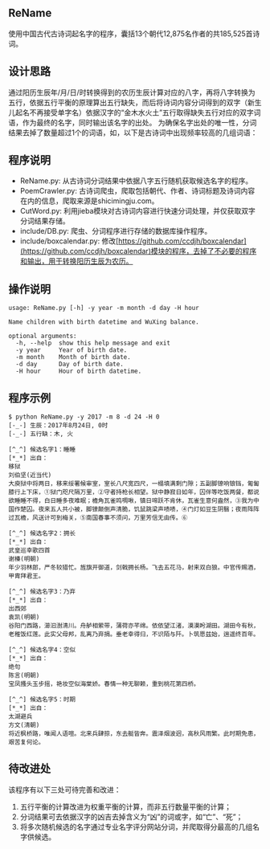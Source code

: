 ## ReName
使用中国古代古诗词起名字的程序，囊括13个朝代12,875名作者的共185,525首诗词。

## 设计思路
通过阳历生辰年/月/日/时转换得到的农历生辰计算对应的八字，再将八字转换为五行，依据五行平衡的原理算出五行缺失，而后将诗词内容分词得到的双字（新生
儿起名不再接受单字名）依据汉字的“金木水火土”五行取得缺失五行对应的双字词语，作为最终的名字，同时输出该名字的出处。
为确保名字出处的唯一性，分词结果去掉了数量超过1个的词语，如，以下是古诗词中出现频率较高的几组词语：


## 程序说明
* ReName.py: 从古诗词分词结果中依据八字五行随机获取候选名字的程序。
* PoemCrawler.py: 古诗词爬虫，爬取包括朝代、作者、诗词标题及诗词内容在内的信息，爬取来源是shicimingju.com。
* CutWord.py: 利用jieba模块对古诗词内容进行快速分词处理，并仅获取双字分词结果存储。
* include/DB.py: 爬虫、分词程序进行存储的数据库操作程序。
* include/boxcalendar.py: 修改[https://github.com/ccdjh/boxcalendar](https://github.com/ccdjh/boxcalendar)模块的程序，去掉了不必要的程序和输出，用于转换阳历生辰为农历。

## 操作说明
```
usage: ReName.py [-h] -y year -m month -d day -H hour

Name children with birth datetime and WuXing balance.

optional arguments:
  -h, --help  show this help message and exit
  -y year     Year of birth date.
  -m month    Month of birth date.
  -d day      Day of birth date.
  -H hour     Hour of birth datetime.
```

## 程序示例
```
$ python ReName.py -y 2017 -m 8 -d 24 -H 0
[-_-] 生辰：2017年8月24日, 0时
[-_-] 五行缺：木, 火

[^_^] 候选名字1：睡睡
[*_*] 出自：
移狱
刘伯坚(近当代)
大庾狱中将两日，移来绥署候审室，室长八尺宽四尺，一榻填满剩门隙；五副脚镣响锒铛，匍匐膝行上下床，①狱门咫尺隔万里，②守者持枪长相望。狱中静寂日如年，囚伴等吃饭两餐，都说欲睡睡不得，白日睡多夜难眠；檐角瓦雀鸣啁啾，镇日啼跃不肯休，瓦雀生意何盎然，③我为中国作楚囚。夜来五人共小被，脚镣颠倒声清脆，饥鼠跳梁声啧啧，④门灯如豆生阴翳；夜雨阵阵过瓦檐，风送计可到梅关，⑤南国春事不须问，万里芳信无由传。⑥

[^_^] 候选名字2：拥长
[*_*] 出自：
武皇巡幸歌四首
谢榛(明朝)
年少羽林郎，严冬较猎忙。旌旗开御道，剑戟拥长杨。飞去五花马，射来双白狼。中官传赐酒，甲胄拜君王。

[^_^] 候选名字3：乃弃
[*_*] 出自：
出西郊
袁凯(明朝)
谷阳门西路，瀄汩澍清川。舟舻相萦带，蒲荷亦芊绵。依依望江渚，漠漠盻湖田。湖田今有秋，老稚饭红莲。此实父母邦，乱离乃弃捐。垂老幸得归，不识陌与阡。卜筑愿兹始，逍遥终百年。

[^_^] 候选名字4：空似
[*_*] 出自：
绝句
陈言(明朝)
宝凤搔头玉步摇，艳妆空似海棠娇。春情一种无聊赖，重到桃花第四桥。

[^_^] 候选名字5：时期
[*_*] 出自：
太湖避兵
方文(清朝)
将近枫桥路，唯闻人语喧。北来兵肆掠，东去艇皆奔。震泽烟波迥，高秋风雨繁。此时期免患，艰苦复何论。
```

## 待改进处
该程序有以下三处可待完善和改进：
1. 五行平衡的计算改进为权重平衡的计算，而非五行数量平衡的计算；
2. 分词结果可去依据汉字的凶吉去掉含义为“凶”的词或字，如“亡”、“死”；
3. 将多次随机候选的名字通过专业名字评分网站分词，并爬取得分最高的几组名字供候选。